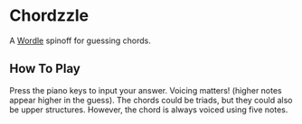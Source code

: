 # Chordzzle

A [Wordle](https://www.nytimes.com/games/wordle/index.html) spinoff for guessing chords.

## How To Play

Press the piano keys to input your answer. Voicing matters! (higher notes appear higher in the guess). The chords could be triads, but they could also be upper structures. However, the chord is always voiced using five notes.